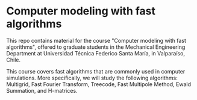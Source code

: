 # Computer modeling with fast algorithms
This repo contains material for the course "Computer modeling with fast algorithms", offered to graduate students in the Mechanical Engineering Department at Universidad Técnica Federico Santa María, in Valparaíso, Chile.

This course covers fast algorithms that are commonly used in computer simulations. More specifically, we will study the following algorithms: Multigrid, Fast Fourier Transform, Treecode, Fast Multipole Method, Ewald Summation, and H-matrices.
